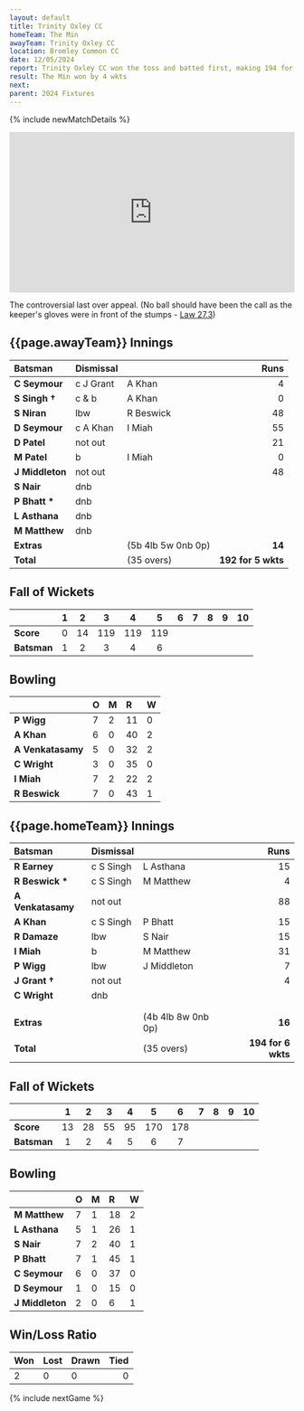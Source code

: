 ```yaml
---
layout: default
title: Trinity Oxley CC
homeTeam: The Min
awayTeam: Trinity Oxley CC
location: Bromley Common CC
date: 12/05/2024
report: Trinity Oxley CC won the toss and batted first, making 194 for 5 wkts in 35 overs. The Min made 194 for 6 wkts in 35 overs.
result: The Min won by 4 wkts
next: 
parent: 2024 Fixtures
---
```


{% include newMatchDetails %}


<div style="padding:56.25% 0 0 0;position:relative;"><iframe src="https://player.vimeo.com/video/945755799?badge=0&amp;autopause=0&amp;player_id=0&amp;app_id=58479" frameborder="0" allow="autoplay; fullscreen; picture-in-picture; clipboard-write" style="position:absolute;top:0;left:0;width:100%;height:100%;" title="Min vs Trinity Oxley 2024"></iframe></div><script src="https://player.vimeo.com/api/player.js"></script>

The controversial last over appeal. (No ball should have been the call as the keeper's gloves were in front of the stumps - [Law 27.3](https://www.lords.org/mcc/the-laws-of-cricket/the-wicket-keeper))

## {{page.awayTeam}} Innings

| Batsman | Dismissal | | Runs |
|:---|:---|---|---:|
| **C Seymour** | c J Grant | A Khan | 4 |
| **S Singh &#8224;** |  c & b | A Khan | 0 |
| **S Niran** | lbw | R Beswick | 48 |
| **D Seymour** | c A Khan | I Miah | 55 |
| **D Patel** | not out |  | 21 |
| **M Patel** | b | I Miah | 0 |
| **J Middleton** | not out |  | 48 |
| **S Nair** | dnb |  |  |
| **P Bhatt &#42;** | dnb |  |  |
| **L Asthana** | dnb |  |  |
| **M Matthew** | dnb |  |  |
| **Extras** | | (5b 4lb 5w 0nb 0p) | **14** |
| **Total** | | (35 overs) | **192 for 5 wkts** |

## Fall of Wickets

| | 1 | 2 | 3 | 4 | 5 | 6 | 7 | 8 | 9 | 10 |
|---|:---:|:---:|:---:|:---:|:---:|:---:|:---:|:---:|:---:|:---:|
| **Score** | 0 | 14 | 119 | 119 | 119 |  |  |  |  |  | 
| **Batsman** | 1  | 2  | 3 | 4 | 6 |  |  |   |  |  | 

## Bowling

| | O | M | R | W |
|---|:---|:---|:---|:---|
| **P Wigg** | 7 | 2 | 11 | 0 |
| **A Khan** | 6 | 0 | 40 | 2 |
| **A Venkatasamy** | 5 | 0 | 32 | 2 |
| **C Wright** | 3 | 0 | 35 | 0 |
| **I Miah** | 7 | 2 | 22 | 2 |
| **R Beswick** | 7 | 0 | 43 | 1 |

## {{page.homeTeam}} Innings

| Batsman | Dismissal | | Runs |
|:---|:---|---|---:|
| **R Earney** | c S Singh | L Asthana | 15 |
| **R Beswick &#42;** | c S Singh | M Matthew | 4 |
| **A Venkatasamy** | not out |   | 88 |
| **A Khan** | c S Singh | P Bhatt | 15 |
| **R Damaze** | lbw | S Nair | 15 |
| **I Miah** | b | M Matthew | 31 |
| **P Wigg** | lbw | J Middleton | 7 |
| **J Grant &#8224;** | not out |  | 4 |
| **C Wright** | dnb |  |  |
|  |  |  |  |
|  |  |  |  |
| **Extras** | | (4b 4lb 8w 0nb 0p) | **16** |
| **Total** | | (35 overs) | **194 for 6 wkts** |

## Fall of Wickets

| | 1 | 2 | 3 | 4 | 5 | 6 | 7 | 8 | 9 | 10 |
|---|:---:|:---:|:---:|:---:|:---:|:---:|:---:|:---:|:---:|:---:|
| **Score** | 13 | 28 | 55 | 95 | 170 | 178 |  |  |  |  |
| **Batsman** | 1 | 2 | 4 | 5 | 6 | 7 |  |  |  |  | 

## Bowling

| | O | M | R | W |
|---|:---|:---|:---|:---|
| **M Matthew** | 7 | 1 | 18 | 2 |
| **L Asthana** | 5 | 1 | 26 | 1 |
| **S Nair** | 7 | 2 | 40 | 1 |
| **P Bhatt** | 7 | 1 | 45 | 1 |
| **C Seymour** | 6 | 0 | 37 | 0 |
| **D Seymour** | 1 | 0 | 15 | 0 |
| **J Middleton** | 2 | 0 | 6 | 1 |

## Win/Loss Ratio

| Won | Lost | Drawn | Tied |
|:---|:---|:---|---:|
| 2 | 0 | 0 | 0 |

{% include nextGame %}